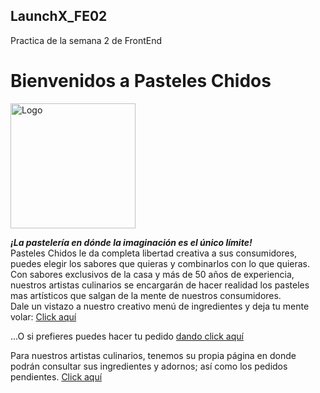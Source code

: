## LaunchX_FE02
Practica de la semana 2 de FrontEnd
# Bienvenidos a Pasteles Chidos
<img src="./images/logo.png" alt="Logo" height="200px">

***¡La pastelería en dónde la imaginación es el único límite!*** <br>
Pasteles Chidos le da completa libertad creativa a sus consumidores, puedes elegir los sabores que quieras y combinarlos con lo que quieras. Con sabores exclusivos de la casa y más de 50 años de experiencia, nuestros artistas culinarios se encargarán de hacer realidad los pasteles mas artísticos que salgan de la mente de nuestros consumidores. <br>
Dale un vistazo a nuestro creativo menú de ingredientes y deja tu mente volar: [Click aquí](./PInicial.html)

...O si prefieres puedes hacer tu pedido [dando click aquí](./Pcompra.html)

Para nuestros artistas culinarios, tenemos su propia página en donde podrán consultar sus ingredientes y adornos; así como los pedidos pendientes.
[Click aquí](./Ppastelero.html)

